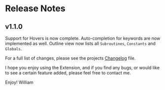 # Release Notes
## v1.1.0
Support for Hovers is now complete. Auto-completion for keywords are now implemented as well.
Outline view now lists all `Subroutines`, `Constants` and `Globals`.

For a full list of changes, please see the projects [Changelog](CHANGELOG.md) file.

I hope you enjoy using the Extension, and if you find any bugs, or would like to see a certain feature added, please feel free to contact me.

Enjoy! William

